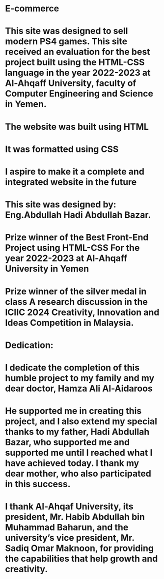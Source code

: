 # E-commerce




# This site was designed to sell modern PS4 games. This site received an evaluation for the best project built using the HTML-CSS language in the year 2022-2023 at Al-Ahqaff University, faculty of Computer Engineering and Science in Yemen.

# The website was built using HTML
# It was formatted using CSS

# I aspire to make it a complete and integrated website in the future

# This site was designed by: Eng.Abdullah Hadi Abdullah Bazar.

# Prize winner of the Best Front-End Project using HTML-CSS For the year 2022-2023 at Al-Ahqaff University in Yemen

# Prize winner of the silver medal in class A research discussion in the ICIIC 2024 Creativity, Innovation and Ideas Competition in Malaysia.

# Dedication:
# I dedicate the completion of this humble project to my family and my dear doctor, Hamza Ali Al-Aidaroos
# He supported me in creating this project, and I also extend my special thanks to my father, Hadi Abdullah Bazar, who supported me and supported me until I reached what I have achieved today. I thank my dear mother, who also participated in this success.
# I thank Al-Ahqaf University, its president, Mr. Habib Abdullah bin Muhammad Baharun, and the university’s vice president, Mr. Sadiq Omar Maknoon, for providing the capabilities that help growth and creativity.
